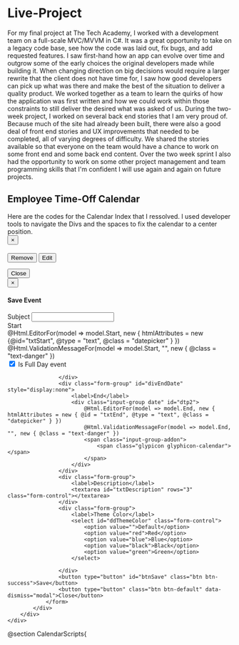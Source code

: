 # Live-Project
For my final project at The Tech Academy, I worked with a development team on a full-scale MVC/MVVM in C#. It was a great opportunity to take on a legacy code base, see how the code was laid out, fix bugs, and add requested features. I saw first-hand how an app can evolve over time and outgrow some of the early choices the original developers made while building it. When changing direction on big decisions would require a larger rewrite that the client does not have time for, I saw how good developers can pick up what was there and make the best of the situation to deliver a quality product. We worked together as a team to learn the quirks of how the application was first written and how we could work within those constraints to still deliver the desired what was asked of us. During the two-week project, I worked on several back end stories that I am very proud of. Because much of the site had already been built, there were also a good deal of front end stories and UX improvements that needed to be completed, all of varying degrees of difficulty. We shared the stories available so that everyone on the team would have a chance to work on some front end and some back end content. Over the two week sprint I also had the opportunity to work on some other project management and team programming skills that I'm confident I will use again and again on future projects.


<h2 class="employee_timeoffcalendar_h2">Employee Time-Off Calendar</h2>
Here are the codes for the Calendar Index that I ressolved.
I used developer tools to navigate the Divs and the spaces to fix the calendar to a center position.

<div class="row employee_timeoffcalendar_row">
    <div class="col-md-12">
        <div class="employee_timeoffcalendar" id="calendar"></div>
    </div>
</div>

<div id="myModal" class="modal fade" role="dialog">
    <div class="modal-dialog">
        <div class="modal-content">
            <div class="modal-header">
                <button type="button" class="close" data-dismiss="modal">&times;</button>
                <h4 class="modal-title"><span id="eventTitle"></span></h4>
            </div>
            <div class="modal-body">
                <button id="btnDelete" class="btn btn-default btn-sm pull-right">
                    <span class="glyphicon glyphicon-remove"></span> Remove
                </button>
                <button id="btnEdit" class="btn btn-default btn-sm pull-right" style="margin-right:5px;">
                    <span class="glyphicon glyphicon-pencil"></span> Edit
                </button>
                <p id="pDetails"></p>
            </div>
            <div class="modal-footer">
                <button type="button" class="btn btn-default" data-dismiss="modal">Close</button>
            </div>
        </div>
    </div>
</div>

<div id="myModalSave" class="modal fade" role="dialog">
    <div class="modal-dialog">
        <div class="modal-content">
            <div class="modal-header">
                <button type="button" class="close" data-dismiss="modal">&times;</button>
                <h4 class="modal-title">Save Event</h4>
            </div>
            <div class="modal-body">
                <form class="col-md-12 formContainer">
                    <input type="hidden" id="hdEventID" value="0" />
                    <div class="form-group">
                        <label>Subject</label>
                        <input type="text" id="txtSubject" class="form-control" />
                    </div>
                    <div class="form-group">
                        <label>Start</label>
						<div class="input-group" id="dtp1">
							@Html.EditorFor(model => model.Start, new { htmlAttributes = new {@id="txtStart", @type = "text", @class = "datepicker" } })
							@Html.ValidationMessageFor(model => model.Start, "", new { @class = "text-danger" })
							<span class="input-group-addon">
								<span class="glypicon glyphicon-calendar"></span>
							</span>
						</div>
                    </div>
                    <div class="form-group">
                        <div class="checkbox">
                            <label><input type="checkbox" id="chkIsFullDay" checked="checked" /> Is Full Day event</label>
                        </div>

                    </div>
                    <div class="form-group" id="divEndDate" style="display:none">
                        <label>End</label>
						<div class="input-group date" id="dtp2">
							@Html.EditorFor(model => model.End, new { htmlAttributes = new { @id = "txtEnd", @type = "text", @class = "datepicker" } })
							@Html.ValidationMessageFor(model => model.End, "", new { @class = "text-danger" })
							<span class="input-group-addon">
								<span class="glypicon glyphicon-calendar"></span>
							</span>
						</div>
                    </div>
                    <div class="form-group">
                        <label>Description</label>
                        <textarea id="txtDescription" rows="3" class="form-control"></textarea>
                    </div>
                    <div class="form-group">
                        <label>Theme Color</label>
                        <select id="ddThemeColor" class="form-control">
                            <option value="">Default</option>
                            <option value="red">Red</option>
                            <option value="blue">Blue</option>
                            <option value="black">Black</option>
                            <option value="green">Green</option>
                        </select>

                    </div>
                    <button type="button" id="btnSave" class="btn btn-success">Save</button>
                    <button type="button" class="btn btn-default" data-dismiss="modal">Close</button>
                </form>
            </div>
        </div>
    </div>
</div>


<link href="https://cdnjs.cloudflare.com/ajax/libs/fullcalendar/3.4.0/fullcalendar.min.css" rel="stylesheet" />
<link href="https://cdnjs.cloudflare.com/ajax/libs/fullcalendar/3.4.0/fullcalendar.print.css" rel="stylesheet" media="print" />
<link href="https://cdnjs.cloudflare.com/ajax/libs/bootstrap-datetimepicker/4.17.47/css/bootstrap-datetimepicker.min.css" rel="stylesheet" />

@section CalendarScripts{
    <script src="https://cdnjs.cloudflare.com/ajax/libs/moment.js/2.18.1/moment.min.js"></script>
    <script src="https://cdnjs.cloudflare.com/ajax/libs/fullcalendar/3.4.0/fullcalendar.min.js"></script>
    <script type="text/javascript" src="https://cdnjs.cloudflare.com/ajax/libs/bootstrap-datetimepicker/4.17.47/js/bootstrap-datetimepicker.min.js"></script>
    <script>

        $(document).ready(function () {
            var events = [];
            var selectedEvent = null;
            FetchEventAndRenderCalendar();
            function FetchEventAndRenderCalendar() {
                events = [];
                $.ajax({
                    type: "GET",
                    url: "/calendar/GetEvents",
                    success: function (data) {
                        $.each(data, function (i, v) {
                            events.push({
                                eventID: v.EventID,
                                title: v.Subject,
                                description: v.Description,
                                start: moment(v.Start),
                                end: v.End != null ? moment(v.End) : null,
                                color: v.ThemeColor,
                                allDay: v.IsFullDay
                            });
                        })

                        GenerateCalendar(events);

                    },
                    error: function (error) {
                        alert('failed');
                    }

                })
            }


            function GenerateCalendar(events) {
                $('#calendar').fullCalendar('destroy');
                $('#calendar').fullCalendar({
                    contentHeight: 400,
                    defaultDate: new Date(),
                    timeFormat: 'h(:mm)a',
                    header: {
                        left: 'prev,next today',
                        center: 'title',
                        right: 'month, basicWeek, basicDay, agenda'
                    },
                    eventLimit: true,
                    eventColor: '#378006',
                    events: events,
                    //Changed name from CalEvent to CalendarEvent
                    eventClick: function (calendarEvent, jsEvent, view) {
                        selectedEvent = calendarEvent;
                        $('#myModal #eventTitle').text(calendarEvent.title);
                        var $description = $('<div/>');
                        $description.append($('<p/>').html('<b>Start:</b>' + calendarEvent.start.format("MM-DD-YYYY hh:mm A")));
                        if (calendarEvent.end != null) {
                            $description.append($('<p/>').html('<b>End:</b>' + calendarEvent.end.format("MM-DD-YYYY hh:mm A")));
                        }
                        $description.append($('<p/>').html('<b>Description:</b>' + calendarEvent.description));
                        $('#myModal #pDetails').empty().html($description);

                        $('#myModal').modal();
                    },
                    selectable: true,
                    select: function (start, end) {
                        selectedEvent = {
                            eventID: 0,
                            title: '',
                            description: '',
                            start: start,
                            end: end,
                            allDay: false,
                            color: ''
                        };
                        openAddEditForm();
                        $('#calendar').fullCalendar('unselect');
                    },
                    editable: true,
                    eventDrop: function (event) {
                        var data = {
                            EventID: event.eventID,
                            Subject: event.title,
                            Start: event.start.format('MM/DD/YYYY hh:mm A'),
                            End: event.end != null ? event.end.format('MM/DD/YYYY hh:mm A') : null,
                            Description: event.description,
                            ThemeColor: event.color,
                            IsFullDay: event.allDay
                        };
                        SaveEvent(data);
                    }

                })



            }

            $('#btnEdit').click(function () {
                //Open modal dialog for edit event
                openAddEditForm();
            })
            $('#btnDelete').click(function () {
                if (selectedEvent != null && confirm('Are you sure you want to remove?')) {
                    $.ajax({
                        type: "POST",
                        url: '/calendar/DeleteEvent',
                        data: { 'eventID': selectedEvent.eventID },
                        success: function (data) {
                            if (data.status) {
                                //Refresh the calendar
                                FetchEventAndRenderCalendar();
                                $('#myModal').modal('hide');
                            }
                        },
                        error: function () {
                            alert('Failed');
                        }
                    })
                }
            })

            $('#dtp1,#dtp2').datetimepicker({
                format: 'MM/DD/YYYY hh:mm A'
            });

            $('#chkIsFullDay').change(function () {
                if ($(this).is(':checked')) {
                    $('#divEndDate').hide();
                }
                else {
                    $('#divEndDate').show();
                }

            });

            function openAddEditForm() {
                if (selectedEvent != null) {
                    $('#hdEventID').val(selectedEvent.eventID);
                    $('#txtSubject').val(selectedEvent.title);
                    $('#txtStart').val(selectedEvent.start.format('MM/DD/YYYY hh:mm A'));
                    $('#chkIsFullDay').prop("checked", selectedEvent.allDay || false);
                    $('#chkIsFullDay').change();
                    $('#txtEnd').val(selectedEvent.end != null ? selectedEvent.end.format('MM/DD/YYYY hh:mm A') : '');
                    $('#txtDescription').val(selectedEvent.description);
                    $('#ddThemeColor').val(selectedEvent.color);
                }
                $('#myModal').modal('hide');
                $('#myModalSave').modal();
            }

            $('#btnSave').click(function () {
                //Validation/
                if ($('#txtSubject').val().trim() == "") {
                    alert('Subject required');
                    return;
                }
                if ($('#txtStart').val().trim() == "") {
                    alert('Start date required');
                    return;
                }
                if ($('#chkIsFullDay').is(':checked') == false && $('#txtEnd').val().trim() == "") {
                    alert('End date required');
                    return;
                }
                else {
                    var startDate = moment($('#txtStart').val(), "MM/DD/YYYY hh:mm A").toDate();
                    var endDate = moment($('#txtEnd').val(), "MM/DD/YYYY hh:mm A").toDate();
                    if (startDate > endDate) {
                        alert('Invalid end date');
                        return;
                    }

                }

                var data = {
                    EventId: $('#hdEventID').val(),
                    Subject: $('#txtSubject').val().trim(),
                    Start: $('#txtStart').val().trim(),
                    End: $('#chkIsFullDay').is(':checked') ? null : $('#txtEnd').val().trim(),
                    Description: $('#txtDescription').val(),
                    ThemeColor: $('#ddThemeColor').val(),
                    IsFullDay: $('chkIsFullDay').is(':checked')
                }
                SaveEvent(data);
                //..........................................
                // call function for submit data to the server

            })

            function SaveEvent(data) {
                $.ajax({
                    type: "POST",
                    url: '/calendar/SaveEvent',
                    data: data,
                    success: function (data) {
                        if (data.status) {
                            //Refresh the calendar
                            FetchEventAndRenderCalendar();
                            $('#myModalSave').modal('hide');
                        }
                    },
                    error: function () {
                        alert('Failed');
                    }
                })

            }

        })
    </script>
}




